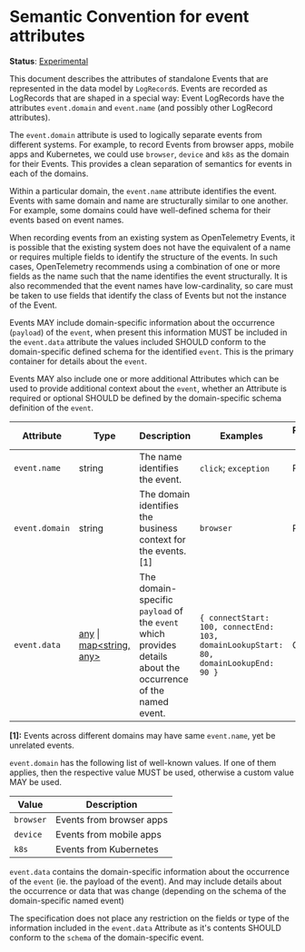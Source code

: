 # Semantic Convention for event attributes

**Status**: [Experimental](../../document-status.md)

This document describes the attributes of standalone Events that are represented
in the data model by `LogRecord`s. Events are recorded as LogRecords that are shaped
in a special way: Event LogRecords have the attributes `event.domain`
and `event.name` (and possibly other LogRecord attributes).

The `event.domain` attribute is used to logically separate events from different
systems. For example, to record Events from browser apps, mobile apps and
Kubernetes, we could use `browser`, `device` and `k8s` as the domain for their
Events. This provides a clean separation of semantics for events in each of the
domains.

Within a particular domain, the `event.name` attribute identifies the event.
Events with same domain and name are structurally similar to one another. For
example, some domains could have well-defined schema for their events based on
event names.

When recording events from an existing system as OpenTelemetry Events, it is
possible that the existing system does not have the equivalent of a name or
requires multiple fields to identify the structure of the events. In such cases,
OpenTelemetry recommends using a combination of one or more fields as the name
such that the name identifies the event structurally. It is also recommended that
the event names have low-cardinality, so care must be taken to use fields
that identify the class of Events but not the instance of the Event.

Events MAY include domain-specific information about the occurrence (`payload`)
of the `event`, when present this information MUST be included in the `event.data`
attribute the values included SHOULD conform to the domain-specific defined schema
for the identified `event`. This is the primary container for details about the
`event`.

Events MAY also include one or more additional Attributes which can be used to
provide additional context about the `event`, whether an Attribute is required
or optional SHOULD be defined by the domain-specific schema definition of the
`event`.

| Attribute  | Type | Description  | Examples  | Requirement Level |
|---|---|---|---|---|
| `event.name` | string | The name identifies the event. | `click`; `exception` | Required |
| `event.domain` | string | The domain identifies the business context for the events. [1] | `browser` | Required |
| `event.data` | [any](../data-model.md#type-any) \| [map<string, any>](../data-model.md#type-mapstring-any) | The domain-specific `payload` of the `event` which provides details about the occurrence of the named event. | `{ connectStart: 100, connectEnd: 103, domainLookupStart: 80, domainLookupEnd: 90 }` | Optional |

**[1]:** Events across different domains may have same `event.name`, yet be
unrelated events.

`event.domain` has the following list of well-known values. If one of them applies, then the respective value MUST be used, otherwise a custom value MAY be used.

| Value  | Description |
|---|---|
| `browser` | Events from browser apps |
| `device` | Events from mobile apps |
| `k8s` | Events from Kubernetes |

`event.data` contains the domain-specific information about the occurrence of the
`event` (ie. the payload of the event). And may include details about the occurrence
or data that was change (depending on the schema of the domain-specific named event)

The specification does not place any restriction on the fields or type of the
information included in the `event.data` Attribute as it's contents SHOULD conform
to the `schema` of the domain-specific event.
